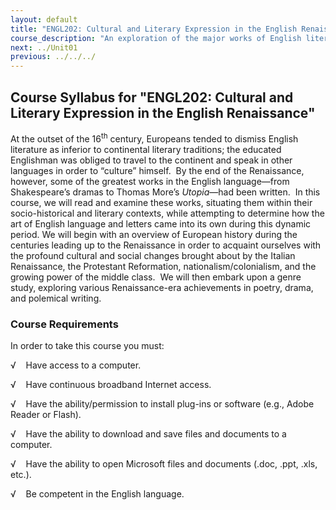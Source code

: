 ```yaml
---
layout: default
title: "ENGL202: Cultural and Literary Expression in the English Renaissance"
course_description: "An exploration of the major works of English literature and culture during the English Renaissance period (1600-1750), with particular attention to the socio-historical and literary contexts of the period."
next: ../Unit01
previous: ../../../
---
```

Course Syllabus for "ENGL202: Cultural and Literary Expression in the English Renaissance"
------------------------------------------------------------------------------------------

At the outset of the 16<sup>th</sup> century, Europeans tended to
dismiss English literature as inferior to continental literary
traditions; the educated Englishman was obliged to travel to the
continent and speak in other languages in order to “culture” himself. 
By the end of the Renaissance, however, some of the greatest works in
the English language—from Shakespeare’s dramas to Thomas More’s
*Utopia*—had been written.  In this course, we will read and examine
these works, situating them within their socio-historical and literary
contexts, while attempting to determine how the art of English language
and letters came into its own during this dynamic period. We will begin
with an overview of European history during the centuries leading up to
the Renaissance in order to acquaint ourselves with the profound
cultural and social changes brought about by the Italian Renaissance,
the Protestant Reformation, nationalism/colonialism, and the growing
power of the middle class.  We will then embark upon a genre study,
exploring various Renaissance-era achievements in poetry, drama, and
polemical writing.

### Course Requirements

In order to take this course you must:

√    Have access to a computer.

√    Have continuous broadband Internet access.

√    Have the ability/permission to install plug-ins or software (e.g.,
Adobe Reader or Flash).

√    Have the ability to download and save files and documents to a
computer.

√    Have the ability to open Microsoft files and documents (.doc, .ppt,
.xls, etc.).

√    Be competent in the English language.
